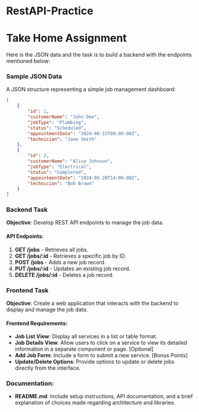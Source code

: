 # RestAPI-Practice

# Take Home Assignment

Here is the JSON data and the task is to build a backend with the endpoints mentioned below:

### Sample JSON Data
A JSON structure representing a simple job management dashboard:

```json
[
    {
        "id": 1,
        "customerName": "John Doe",
        "jobType": "Plumbing",
        "status": "Scheduled",
        "appointmentDate": "2024-06-15T09:00:00Z",
        "technician": "Jane Smith"
    },
    {
        "id": 2,
        "customerName": "Alice Johnson",
        "jobType": "Electrical",
        "status": "Completed",
        "appointmentDate": "2024-05-20T14:00:00Z",
        "technician": "Bob Brown"
    }
]
```

### Backend Task
**Objective**: Develop REST API endpoints to manage the job data.

#### API Endpoints:
1. **GET /jobs** - Retrieves all jobs.
2. **GET /jobs/:id** - Retrieves a specific job by ID.
3. **POST /jobs** - Adds a new job record.
4. **PUT /jobs/:id** - Updates an existing job record.
5. **DELETE /jobs/:id** - Deletes a job record.

### Frontend Task
**Objective**: Create a web application that interacts with the backend to display and manage the job data.

#### Frontend Requirements:
- **Job List View**: Display all services in a list or table format.
- **Job Details View**: Allow users to click on a service to view its detailed information in a separate component or page.
  [Optional]
- **Add Job Form**: Include a form to submit a new service.
  [Bonus Points]
- **Update/Delete Options**: Provide options to update or delete jobs directly from the interface.

### Documentation:
- **README.md**: Include setup instructions, API documentation, and a brief explanation of choices made regarding architecture and libraries.

